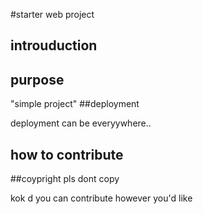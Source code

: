 #starter web project

## introuduction
## purpose

"simple project"
##deployment

deployment can be everyywhere..
## how to contribute

##coypright
pls dont copy

kok
d
you can contribute however you'd like
